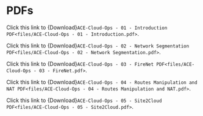# PDFs

Click this link to {Download}`ACE-Cloud-Ops - 01 - Introduction PDF<files/ACE-Cloud-Ops - 01 - Introduction.pdf>`.

Click this link to {Download}`ACE-Cloud-Ops - 02 - Network Segmentation PDF<files/ACE-Cloud-Ops - 02 - Network Segmentation.pdf>`.

Click this link to {Download}`ACE-Cloud-Ops - 03 - FireNet PDF<files/ACE-Cloud-Ops - 03 - FireNet.pdf>`.

Click this link to {Download}`ACE-Cloud-Ops - 04 - Routes Manipulation and NAT PDF<files/ACE-Cloud-Ops - 04 - Routes Manipulation and NAT.pdf>`.

Click this link to {Download}`ACE-Cloud-Ops - 05 - Site2Cloud PDF<files/ACE-Cloud-Ops - 05 - Site2Cloud.pdf>`.
